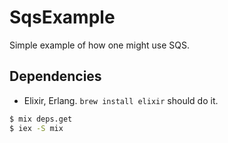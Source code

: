 # SqsExample

Simple example of how one might use SQS.

## Dependencies

* Elixir, Erlang. `brew install elixir` should do it.

```bash
$ mix deps.get
$ iex -S mix
```
